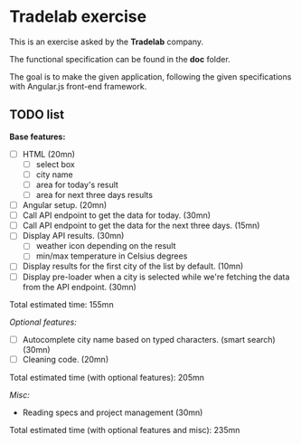 # Tradelab exercise

This is an exercise asked by the **Tradelab** company.

The functional specification can be found in the **doc** folder.

The goal is to make the given application, following the given specifications with Angular.js front-end framework.


## TODO list

**Base features:**

- [ ] HTML (20mn)
    - [ ] select box
    - [ ] city name
    - [ ] area for today's result
    - [ ] area for next three days results
- [ ] Angular setup. (20mn)
- [ ] Call API endpoint to get the data for today. (30mn)
- [ ] Call API endpoint to get the data for the next three days. (15mn)
- [ ] Display API results. (30mn)
    - [ ] weather icon depending on the result
    - [ ] min/max temperature in Celsius degrees
- [ ] Display results for the first city of the list by default. (10mn)
- [ ] Display pre-loader when a city is selected while we're fetching the data from the API endpoint. (30mn)

Total estimated time: 155mn

*Optional features:*

- [ ] Autocomplete city name based on typed characters. (smart search) (30mn)
- [ ] Cleaning code. (20mn)

Total estimated time (with optional features): 205mn

*Misc:*
- Reading specs and project management (30mn)

Total estimated time (with optional features and misc): 235mn

